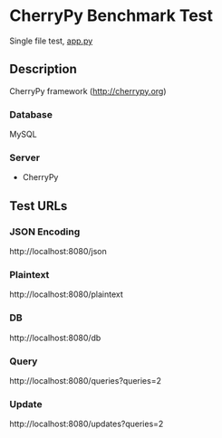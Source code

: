 # CherryPy Benchmark Test 

Single file test, [app.py](app.py)

## Description

CherryPy framework (http://cherrypy.org)

### Database

MySQL

### Server

* CherryPy

## Test URLs
### JSON Encoding

http://localhost:8080/json

### Plaintext

http://localhost:8080/plaintext

### DB

http://localhost:8080/db

### Query

http://localhost:8080/queries?queries=2

### Update

http://localhost:8080/updates?queries=2
